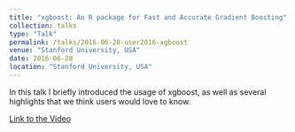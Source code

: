 ```yaml
---
title: "xgboost: An R package for Fast and Accurate Gradient Boosting"
collection: talks
type: "Talk"
permalink: /talks/2016-06-28-user2016-xgboost
venue: "Stanford University, USA"
date: 2016-06-28
location: "Stanford University, USA"
---
```


In this talk I briefly introduced the usage of xgboost, as well as several highlights that we think users would love to know.

[Link to the Video](https://channel9.msdn.com/Events/useR-international-R-User-conference/useR2016/xgboost-An-R-package-for-Fast-and-Accurate-Gradient-Boosting)
